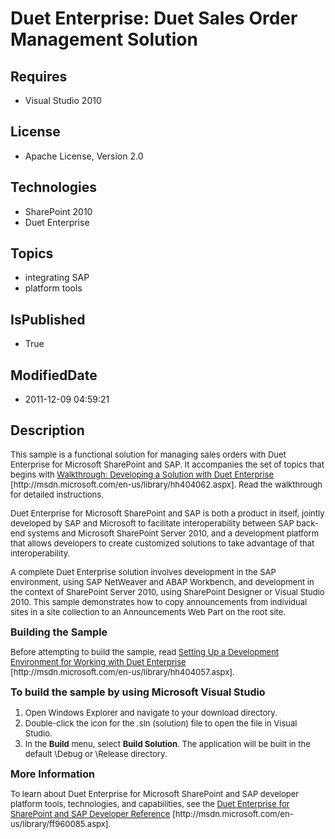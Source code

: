 # Duet Enterprise: Duet Sales Order Management Solution
## Requires
* Visual Studio 2010
## License
* Apache License, Version 2.0
## Technologies
* SharePoint 2010
* Duet Enterprise
## Topics
* integrating SAP
* platform tools
## IsPublished
* True
## ModifiedDate
* 2011-12-09 04:59:21
## Description

<p><span style="font-size:small">This sample is a functional solution for managing sales orders with Duet Enterprise for Microsoft SharePoint and SAP. It accompanies the set of topics that begins with
<a href="http://msdn.microsoft.com/en-us/library/hh404062.aspx">Walkthrough: Developing a Solution with Duet Enterprise</a> [http://msdn.microsoft.com/en-us/library/hh404062.aspx]. Read the walkthrough for detailed instructions.</span></p>
<p><span style="font-size:small">Duet Enterprise for Microsoft SharePoint and SAP is both a product in itself, jointly developed by SAP and Microsoft to facilitate interoperability between SAP back-end systems and Microsoft SharePoint Server 2010, and a development
 platform that allows developers to create customized solutions to take advantage of that interoperability.</span></p>
<p><span style="font-size:small">A complete Duet Enterprise solution involves development in the SAP environment, using SAP NetWeaver and ABAP
</span><span style="font-size:small">Workbench, and development in the context of SharePoint Server 2010, using SharePoint Designer or Visual Studio 2010. This sample demonstrates how to copy announcements from individual sites in a site collection to an Announcements
 Web Part on the root site.</span></p>
<p><span style="font-size:medium"><strong>Building the Sample</strong></span></p>
<p><span style="font-size:small">Before attempting to build the sample, read <a href="http://msdn.microsoft.com/en-us/library/hh404057.aspx">
Setting Up a Development Environment for Working with Duet Enterprise</a></span><br>
<span style="font-size:small">[http://msdn.microsoft.com/en-us/library/hh404057.aspx].</span></p>
<p><span style="font-size:medium"><strong>To build the sample by using Microsoft Visual Studio</strong></span></p>
<ol>
<li><span style="font-size:small">Open Windows Explorer and navigate to your download directory.</span>
</li><li><span style="font-size:small">Double-click the icon for the .sln (solution) file to open the file in Visual Studio.</span>
</li><li><span style="font-size:small">In the <strong>Build</strong> menu, select <strong>
Build Solution</strong>. The application will be built in the default \Debug or \Release directory.</span>
</li></ol>
<p><span style="font-size:medium"><strong>More Information</strong></span></p>
<p><span style="font-size:small">To learn about Duet Enterprise for Microsoft SharePoint and SAP developer platform tools, technologies, and
</span><span style="font-size:small">capabilities, see the <a href="http://msdn.microsoft.com/en-us/library/ff960085.aspx">
Duet Enterprise for SharePoint and SAP Developer Reference</a> [http://msdn.microsoft.com/en-us/library/ff960085.aspx].</span></p>
